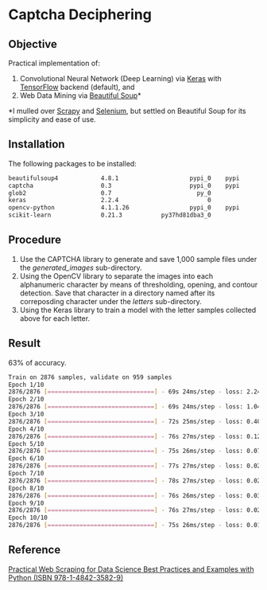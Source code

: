# Captcha Deciphering

## Objective
Practical implementation of:
1. Convolutional Neural Network (Deep Learning) via [Keras](https://keras.io/) with [TensorFlow](https://www.tensorflow.org/) backend (default), and
2. Web Data Mining via [Beautiful Soup](https://www.crummy.com/software/BeautifulSoup/)*

*I mulled over [Scrapy](https://scrapy.org/) and [Selenium](https://www.seleniumhq.org/), but settled on Beautiful Soup for its simplicity and ease of use.

## Installation
The following packages to be installed:

```bash
beautifulsoup4            4.8.1                    pypi_0    pypi
captcha                   0.3                      pypi_0    pypi
glob2                     0.7                        py_0  
keras                     2.2.4                         0  
opencv-python             4.1.1.26                 pypi_0    pypi
scikit-learn              0.21.3           py37hd81dba3_0  
```

## Procedure
1. Use the CAPTCHA library to generate and save 1,000 sample files under the _generated_images_ sub-directory.
2. Using the OpenCV library to separate the images into each alphanumeric character by means of thresholding, opening, and contour detection. Save that character in a directory named after its correposding character under the _letters_ sub-directory.
3. Using the Keras library to train a model with the letter samples collected above for each letter.

## Result
63% of accuracy.

```bash
Train on 2876 samples, validate on 959 samples
Epoch 1/10
2876/2876 [==============================] - 69s 24ms/step - loss: 2.2493 - acc: 0.4360 - val_loss: 1.6329 - val_acc: 0.6163
Epoch 2/10
2876/2876 [==============================] - 69s 24ms/step - loss: 1.0487 - acc: 0.7406 - val_loss: 1.7075 - val_acc: 0.5912
Epoch 3/10
2876/2876 [==============================] - 72s 25ms/step - loss: 0.4068 - acc: 0.8873 - val_loss: 2.0714 - val_acc: 0.6246
Epoch 4/10
2876/2876 [==============================] - 76s 27ms/step - loss: 0.1239 - acc: 0.9677 - val_loss: 2.4089 - val_acc: 0.6131
Epoch 5/10
2876/2876 [==============================] - 75s 26ms/step - loss: 0.0793 - acc: 0.9812 - val_loss: 2.5761 - val_acc: 0.6027
Epoch 6/10
2876/2876 [==============================] - 77s 27ms/step - loss: 0.0281 - acc: 0.9924 - val_loss: 2.6144 - val_acc: 0.6173
Epoch 7/10
2876/2876 [==============================] - 78s 27ms/step - loss: 0.0249 - acc: 0.9941 - val_loss: 2.6915 - val_acc: 0.6236
Epoch 8/10
2876/2876 [==============================] - 76s 26ms/step - loss: 0.0348 - acc: 0.9927 - val_loss: 2.6212 - val_acc: 0.6194
Epoch 9/10
2876/2876 [==============================] - 76s 27ms/step - loss: 0.0247 - acc: 0.9944 - val_loss: 2.6898 - val_acc: 0.6298
Epoch 10/10
2876/2876 [==============================] - 75s 26ms/step - loss: 0.0128 - acc: 0.9983 - val_loss: 2.8467 - val_acc: 0.6319
```

## Reference
[Practical Web Scraping for Data Science Best Practices and Examples with Python (ISBN 978-1-4842-3582-9)](https://www.apress.com/us/book/9781484235812)
